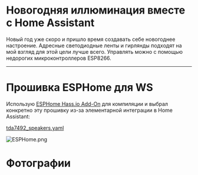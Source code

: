 # Новогодняя иллюминация вместе с Home Assistant

Новый год уже скоро и пришло время создавать себе новогоднее настроение. Адресные светодиодные ленты и гирлянды подходят на мой взгляд для этой цели лучше всего. Управлять можно с помощью недорогих микроконтроллеров ESP8266.

______________

# Прошивка ESPHome для WS
Использую [ESPHome Hass.io Add-On](https://github.com/esphome/hassio) для компиляции и выбрал конкретно эту прошивку из-за элементарной интеграции в Home Assistant:

[tda7492_speakers.yaml](tda7492_speakers.yaml)

![ESPHome.png](ESPHome.png)

# Фотографии
